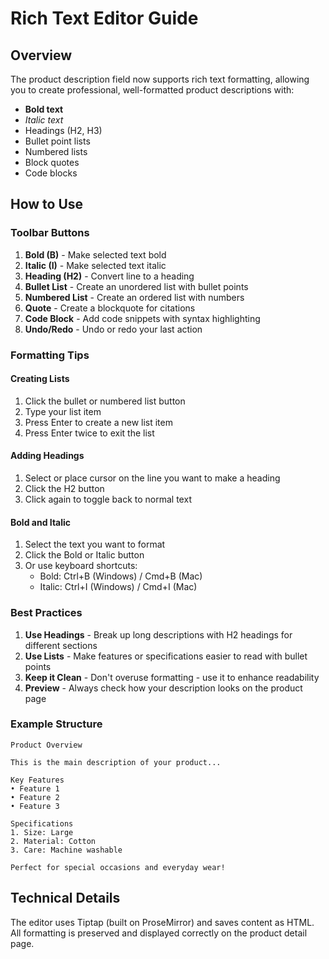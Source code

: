 # Rich Text Editor Guide

## Overview
The product description field now supports rich text formatting, allowing you to create professional, well-formatted product descriptions with:
- **Bold text**
- *Italic text*
- Headings (H2, H3)
- Bullet point lists
- Numbered lists
- Block quotes
- Code blocks

## How to Use

### Toolbar Buttons

1. **Bold (B)** - Make selected text bold
2. **Italic (I)** - Make selected text italic
3. **Heading (H2)** - Convert line to a heading
4. **Bullet List** - Create an unordered list with bullet points
5. **Numbered List** - Create an ordered list with numbers
6. **Quote** - Create a blockquote for citations
7. **Code Block** - Add code snippets with syntax highlighting
8. **Undo/Redo** - Undo or redo your last action

### Formatting Tips

#### Creating Lists
1. Click the bullet or numbered list button
2. Type your list item
3. Press Enter to create a new list item
4. Press Enter twice to exit the list

#### Adding Headings
1. Select or place cursor on the line you want to make a heading
2. Click the H2 button
3. Click again to toggle back to normal text

#### Bold and Italic
1. Select the text you want to format
2. Click the Bold or Italic button
3. Or use keyboard shortcuts:
   - Bold: Ctrl+B (Windows) / Cmd+B (Mac)
   - Italic: Ctrl+I (Windows) / Cmd+I (Mac)

### Best Practices

1. **Use Headings** - Break up long descriptions with H2 headings for different sections
2. **Use Lists** - Make features or specifications easier to read with bullet points
3. **Keep it Clean** - Don't overuse formatting - use it to enhance readability
4. **Preview** - Always check how your description looks on the product page

### Example Structure

```
Product Overview

This is the main description of your product...

Key Features
• Feature 1
• Feature 2
• Feature 3

Specifications
1. Size: Large
2. Material: Cotton
3. Care: Machine washable

Perfect for special occasions and everyday wear!
```

## Technical Details

The editor uses Tiptap (built on ProseMirror) and saves content as HTML. All formatting is preserved and displayed correctly on the product detail page.
